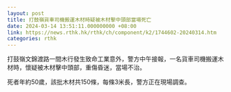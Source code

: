 ```yaml
---
layout: post
title: 打鼓嶺貨車司機搬運木材時疑被木材擊中頭部當場死亡
date: 2024-03-14 13:51:11.000000000 +08:00
link: https://news.rthk.hk/rthk/ch/component/k2/1744602-20240314.htm
categories: rthk
---
```


打鼓嶺文錦渡路一間木行發生致命工業意外，警方中午接報，一名貨車司機搬運木材時，懷疑被木材擊中頭部，重傷昏迷，當場不治。

死者年約50歲，該批木材共150條，每條3米長，警方正在現場調查。
